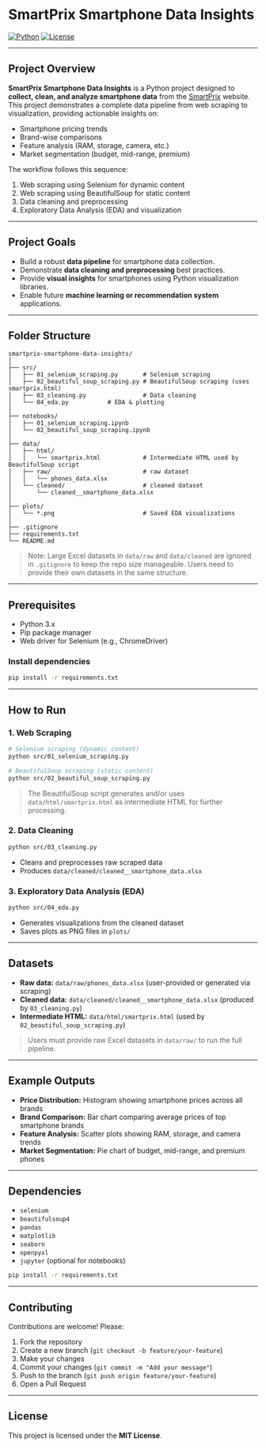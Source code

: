 # SmartPrix Smartphone Data Insights

[![Python](https://img.shields.io/badge/python-3.10-blue?logo=python&logoColor=white)](https://www.python.org/)
[![License](https://img.shields.io/badge/license-MIT-green)](LICENSE)

---

## Project Overview

**SmartPrix Smartphone Data Insights** is a Python project designed to **collect, clean, and analyze smartphone data** from the [SmartPrix](https://www.smartprix.com/) website. This project demonstrates a complete data pipeline from web scraping to visualization, providing actionable insights on:

- Smartphone pricing trends
- Brand-wise comparisons
- Feature analysis (RAM, storage, camera, etc.)
- Market segmentation (budget, mid-range, premium)

The workflow follows this sequence:

1. Web scraping using Selenium for dynamic content  
2. Web scraping using BeautifulSoup for static content  
3. Data cleaning and preprocessing  
4. Exploratory Data Analysis (EDA) and visualization  

---

## Project Goals

- Build a robust **data pipeline** for smartphone data collection.  
- Demonstrate **data cleaning and preprocessing** best practices.  
- Provide **visual insights** for smartphones using Python visualization libraries.  
- Enable future **machine learning or recommendation system** applications.  

---

## Folder Structure

```
smartprix-smartphone-data-insights/
│
├── src/
│   ├── 01_selenium_scraping.py       # Selenium scraping
│   ├── 02_beautiful_soup_scraping.py # BeautifulSoup scraping (uses smartprix.html)
│   ├── 03_cleaning.py                # Data cleaning
│   └── 04_eda.py           # EDA & plotting
│
├── notebooks/
│   ├── 01_selenium_scraping.ipynb
│   └── 02_beautiful_soup_scraping.ipynb
│
├── data/
│   ├── html/
│   │   └── smartprix.html            # Intermediate HTML used by BeautifulSoup script
│   ├── raw/                          # raw dataset 
│   │   └── phones_data.xlsx
│   └── cleaned/                      # cleaned dataset
│       └── cleaned__smartphone_data.xlsx
│
├── plots/
│   └── *.png                         # Saved EDA visualizations
│
├── .gitignore
├── requirements.txt
└── README.md
```

> Note: Large Excel datasets in `data/raw` and `data/cleaned` are ignored in `.gitignore` to keep the repo size manageable. Users need to provide their own datasets in the same structure.

---

## Prerequisites

- Python 3.x  
- Pip package manager  
- Web driver for Selenium (e.g., ChromeDriver)  

### Install dependencies

```bash
pip install -r requirements.txt
```

---

## How to Run

### 1. Web Scraping

```bash
# Selenium scraping (dynamic content)
python src/01_selenium_scraping.py

# BeautifulSoup scraping (static content)
python src/02_beautiful_soup_scraping.py
```

> The BeautifulSoup script generates and/or uses `data/html/smartprix.html` as intermediate HTML for further processing.

### 2. Data Cleaning

```bash
python src/03_cleaning.py
```

* Cleans and preprocesses raw scraped data
* Produces `data/cleaned/cleaned__smartphone_data.xlsx`

### 3. Exploratory Data Analysis (EDA)

```bash
python src/04_eda.py
```

* Generates visualizations from the cleaned dataset
* Saves plots as PNG files in `plots/`

---

## Datasets

* **Raw data:** `data/raw/phones_data.xlsx` (user-provided or generated via scraping)
* **Cleaned data:** `data/cleaned/cleaned__smartphone_data.xlsx` (produced by `03_cleaning.py`)
* **Intermediate HTML:** `data/html/smartprix.html` (used by `02_beautiful_soup_scraping.py`)

> Users must provide raw Excel datasets in `data/raw/` to run the full pipeline.

---

## Example Outputs

* **Price Distribution:** Histogram showing smartphone prices across all brands
* **Brand Comparison:** Bar chart comparing average prices of top smartphone brands
* **Feature Analysis:** Scatter plots showing RAM, storage, and camera trends
* **Market Segmentation:** Pie chart of budget, mid-range, and premium phones

---

## Dependencies

* `selenium`
* `beautifulsoup4`
* `pandas`
* `matplotlib`
* `seaborn`
* `openpyxl`
* `jupyter` (optional for notebooks)

```bash
pip install -r requirements.txt
```

---

## Contributing

Contributions are welcome! Please:

1. Fork the repository
2. Create a new branch (`git checkout -b feature/your-feature`)
3. Make your changes
4. Commit your changes (`git commit -m "Add your message"`)
5. Push to the branch (`git push origin feature/your-feature`)
6. Open a Pull Request

---

## License

This project is licensed under the **MIT License**.

